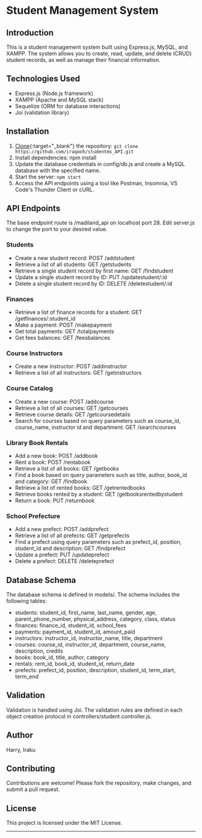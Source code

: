 # Student Management System

## Introduction

This is a student management system built using Express.js, MySQL, and XAMPP. The system allows you to create, read, update, and delete (CRUD) student records, as well as manage their financial information.

## Technologies Used

- Express.js (Node.js framework)
- XAMPP (Apache and MySQL stack)
- Sequelize (ORM for database interactions)
- Joi (validation library)

## Installation

1. [Clone](https://github.com/iraqooh/studentms_API.git){:target="_blank"} the repository: `git clone https://github.com/iraqooh/studentms_API.git`
2. Install dependencies: npm install
3. Update the database credentials in config/db.js and create a MySQL database with the specified name.
4. Start the server: ```npm start```
5. Access the API endpoints using a tool like Postman, Insomnia, VS Code's Thunder Client or cURL.

## API Endpoints

The base endpoint route is /madiland_api on localhost port 28. Edit server.js to change the port to your desired value.

### Students

- Create a new student record: POST /addstudent
- Retrieve a list of all students: GET /getstudents
- Retrieve a single student record by first name: GET /findstudent
- Update a single student record by ID: PUT /updatestudent/:id
- Delete a single student record by ID: DELETE /deletestudent/:id

### Finances

- Retrieve a list of finance records for a student: GET /getfinances/:student_id
- Make a payment: POST /makepayment
- Get total payments: GET /totalpayments
- Get fees balances: GET /feesbalances

### Course Instructors

- Create a new instructor: POST /addinstructor
- Retrieve a list of all instructors: GET /getinstructors

### Course Catalog

- Create a new course: POST /addcourse
- Retrieve a list of all courses: GET /getcourses
- Retrieve course details: GET /getcoursedetails
- Search for courses based on query parameters such as course_id, course_name, instructor id and department: GET /searchcourses

### Library Book Rentals

- Add a new book: POST /addbook
- Rent a book: POST /rentabook
- Retrieve a list of all books: GET /getbooks
- Find a book based on query parameters such as title, author, book_id and category: GET /findbook
- Retrieve a list of rented books: GET /getrentedbooks
- Retrieve books rented by a student: GET /getbooksrentedbystudent
- Return a book: PUT /returnbook

### School Prefecture

- Add a new prefect: POST /addprefect
- Retrieve a list of all prefects: GET /getprefects
- Find a prefect using query parameters such as prefect_id, position, student_id and description: GET /findprefect
- Update a prefect: PUT /updateprefect
- Delete a prefect: DELETE /deleteprefect

## Database Schema

The database schema is defined in models/. The schema includes the following tables:

- students: student_id, first_name, last_name, gender, age, parent_phone_number, physical_address, category, class, status
- finances: finance_id, student_id, school_fees
- payments: payment_id, student_id, amount_paid
- instructors: instructor_id, instructor_name, title, department
- courses: course_id, instructor_id, department, course_name, description, credits
- books: book_id, title, author, category
- rentals: rent_id, book_id, student_id, return_date
- prefects: prefect_id, position, description, student_id, term_start, term_end

## Validation

Validation is handled using Joi. The validation rules are defined in each object creation protocol in controllers/student.controller.js.

## Author

Harry, Iraku

## Contributing

Contributions are welcome! Please fork the repository, make changes, and submit a pull request.

## License

This project is licensed under the MIT License.

---
